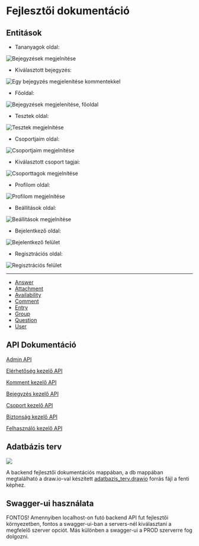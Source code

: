 # Fejlesztői dokumentáció

## Entitások

- Tananyagok oldal:

![Bejegyzések megjelnítése](backend-dev-docs/images/bejegyzesek_megjelenitese.png)

- Kiválasztott bejegyzés:

![Egy bejegyzés megjelenítése kommentekkel](backend-dev-docs/images/bejegyzes_kommentekkel_megjelenitese.png)

- Főoldal:

![Bejegyzések megjelenítése, főoldal](backend-dev-docs/images/bejegyzesek_megjelenitese_fooldal.png)

- Tesztek oldal:

![Tesztek megjelnítése](backend-dev-docs/images/tesztek_megjelenitese.png)

- Csoportjaim oldal:

![Csoportjaim megjelnítése](backend-dev-docs/images/csoportjaim_megjelenitese.png)

- Kiválasztott csoport tagjai:

![Csoporttagok megjelnítése](backend-dev-docs/images/csoporttagok_megjelenitese.png)

- Profilom oldal:

![Profilom megjelnítése](backend-dev-docs/images/profilom_megjelenitese.png)

- Beállítások oldal:

![Beállítások megjelnítése](backend-dev-docs/images/beallitasok_megjelenitese.png)

- Bejelentkező oldal:

![Bejelentkező felület](backend-dev-docs/images/bejelentkezes.png)

- Regisztrációs oldal:

![Regisztrációs felület](backend-dev-docs/images/regisztracio.png)

---

- [Answer](backend-dev-docs/entities/entity-answer.md)
- [Attachment](backend-dev-docs/entities/entity-attachment.md)
- [Availability](backend-dev-docs/entities/entity-availability.md)
- [Comment](backend-dev-docs/entities/entity-comment.md)
- [Entry](backend-dev-docs/entities/entity-entry.md)
- [Group](backend-dev-docs/entities/entity-group.md)
- [Question](backend-dev-docs/entities/entity-question.md)
- [User](backend-dev-docs/entities/entity-user.md)

## API Dokumentáció

[Admin API](backend-dev-docs/apis/admin-api.md)

[Elérhetőség kezelő API](backend-dev-docs/apis/availability-api.md)

[Komment kezelő API](backend-dev-docs/apis/comment-api.md)

[Bejegyzés kezelő API](backend-dev-docs/apis/entry-api.md)

[Csoport kezelő API](backend-dev-docs/apis/group-api.md)

[Biztonság kezelő API](backend-dev-docs/apis/security-api.md)

[Felhasználó kezelő API](backend-dev-docs/apis/user-api.md)

## Adatbázis terv

![](backend-dev-docs/images/adatbazis_terv_kep.png)

A backend fejlesztői dokumentációs mappában, a db mappában megtalálható a draw.io-val készített [adatbazis_terv.drawio](backend-dev-docs/db/adatbazis_terv.drawio) forrás fájl a fenti képhez.

## Swagger-ui használata

FONTOS! Amennyiben localhost-on futó backend API fut fejlesztői környezetben, fontos a swagger-ui-ban a servers-nél kiválasztani a megfelelő szerver opciót. Más különben a swagger-ui a PROD szerverre fog dolgozni.